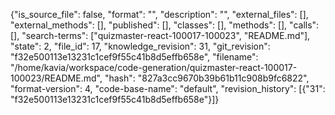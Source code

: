 {"is_source_file": false, "format": "", "description": "", "external_files": [], "external_methods": [], "published": [], "classes": [], "methods": [], "calls": [], "search-terms": ["quizmaster-react-100017-100023", "README.md"], "state": 2, "file_id": 17, "knowledge_revision": 31, "git_revision": "f32e500113e13231c1cef9f55c41b8d5effb658e", "filename": "/home/kavia/workspace/code-generation/quizmaster-react-100017-100023/README.md", "hash": "827a3cc9670b39b61b11c908b9fc6822", "format-version": 4, "code-base-name": "default", "revision_history": [{"31": "f32e500113e13231c1cef9f55c41b8d5effb658e"}]}